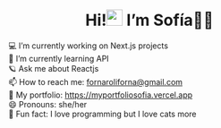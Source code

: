  <h1 align="center">Hi!<img src="https://github.com/TheDudeThatCode/TheDudeThatCode/blob/master/Assets/Hi.gif" width="29px">
 I’m Sofía💜✨</h1>

💻 I’m currently working on Next.js projects<br>
🌟 I’m currently learning API<br>
🪐 Ask me about Reactjs<br>
📫 How to reach me: fornaroliforna@gmail.com<br>
🌈 My portfolio: https://myportfoliosofia.vercel.app <br> 
😄 Pronouns: she/her<br>
🔮 Fun fact: I love programming but I love cats more<br>
